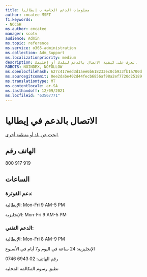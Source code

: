 ```yaml
---
title: معلومات الدعم الخاصة ب إيطاليا
author: cmcatee-MSFT
f1.keywords:
- NOCSH
ms.author: cmcatee
manager: scotv
audience: Admin
ms.topic: reference
ms.service: o365-administration
ms.collection: Adm_Support
ms.localizationpriority: medium
description: تعرف على كيفية الاتصال بالدعم لبلدك أو إقليمك.
ROBOTS: NOINDEX, NOFOLLOW
ms.openlocfilehash: 627c417eed3d1aee6b618233ec0cb933fb1a700d
ms.sourcegitcommit: 0ee2dabe402d44fecb6856af98a2ef7720d25189
ms.translationtype: MT
ms.contentlocale: ar-SA
ms.lasthandoff: 12/09/2021
ms.locfileid: "63567771"
---
```

# <a name="contact-support-for-italy"></a>الاتصال بالدعم في إيطاليا

[ابحث عن بلد أو منطقة أخرى](../get-help-support.md).

## <a name="phone-number"></a>الهاتف رقم
800 917 919

## <a name="hours"></a>الساعات
### <a name="billing-support"></a>دعم الفوترة:

الإيطالية: Mon-Fri 9 AM-5 PM

الإنجليزية: Mon-Fri 9 AM-5 PM

### <a name="technical-support"></a>الدعم التقني:

الإيطالية: Mon-Fri 8 AM-9 PM

الإنجليزية: 24 ساعة في اليوم و7 أيام في الأسبوع

رقم الهاتف: 02 6943 0746

تطبق رسوم المكالمة المحلية
